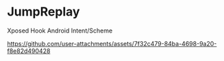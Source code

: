# JumpReplay
Xposed Hook Android Intent/Scheme


https://github.com/user-attachments/assets/7f32c479-84ba-4698-9a20-f8e82d490428

